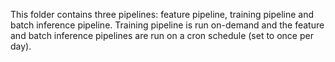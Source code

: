 This folder contains three pipelines: feature pipeline, training pipeline and batch inference pipeline. Training pipeline is run on-demand and the feature and batch inference pipelines are run on a cron schedule (set to once per day).

